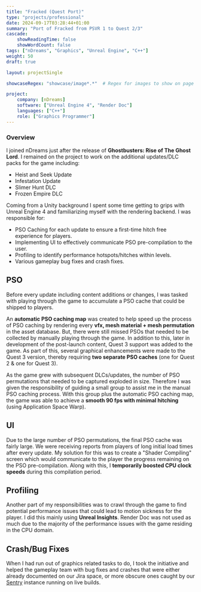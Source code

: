 ```yaml
---
title: "Fracked (Quest Port)"
type: "projects/professional"
date: 2024-09-17T03:28:44+01:00
summary: "Port of Fracked from PSVR 1 to Quest 2/3"
cascade:
    showReadingTime: false
    showWordCount: false
tags: ["nDreams", "Graphics", "Unreal Engine", "C++"]
weight: 50
draft: true

layout: projectSingle

showcaseRegex: "showcase/image*.*"	# Regex for images to show on page

project:
    company: [nDreams]
    software: ["Unreal Engine 4", "Render Doc"]
    languages: ["C++"]
    role: ["Graphics Programmer"]
---
```


<!-- {{< carousel images="images/*" aspectRatio="16-9" >}} -->

### Overview

I joined nDreams just after the release of **Ghostbusters: Rise of The Ghost Lord**. I remained on the project to work on the additional updates/DLC packs for the game including:
- Heist and Seek Update
- Infestation Update
- Slimer Hunt DLC
- Frozen Empire DLC

Coming from a Unity background I spent some time getting to grips with Unreal Engine 4 and familiarizing myself with the rendering backend. I was responsible for:
- PSO Caching for each update to ensure a first-time hitch free experience for players.
- Implementing UI to effectively communicate PSO pre-compilation to the user.
- Profiling to identify performance hotspots/hitches within levels.
- Various gameplay bug fixes and crash fixes.

## PSO
Before every update including content additions or changes, I was tasked with playing through the game to accumulate a PSO cache that could be shipped to players.

An **automatic PSO caching map** was created to help speed up the process of PSO caching by rendering every **vfx, mesh material + mesh permutation** in the asset database. But, there were still missed PSOs that needed to be collected by manually playing through the game. In addition to this, later in development of the post-launch content, Quest 3 support was added to the game. As part of this, several graphical enhancements were made to the Quest 3 version, thereby requiring **two separate PSO caches** (one for Quest 2 & one for Quest 3).

As the game grew with subsequent DLCs/updates, the number of PSO permutations that needed to be captured exploded in size. Therefore I was given the responsibility of guiding a small group to assist me in the manual PSO caching process. With this group plus the automatic PSO caching map, the game was able to achieve a **smooth 90 fps with minimal hitching** (using Application Space Warp).

## UI
Due to the large number of PSO permutations, the final PSO cache was fairly large. We were receiving reports from players of long initial load times after every update. My solution for this was to create a "Shader Compiling" screen which would communicate to the player the progress remaining on the PSO pre-compilation. Along with this, I **temporarily boosted CPU clock speeds** during this compilation period.

## Profiling
Another part of my responsibilities was to crawl through the game to find potential performance issues that could lead to motion sickness for the player. I did this mainly using **Unreal Insights**. Render Doc was not used as much due to the majority of the performance issues with the game residing in the CPU domain.

## Crash/Bug Fixes
When I had run out of graphics related tasks to do, I took the initiative and helped the gameplay team with bug fixes and crashes that were either already documented on our Jira space, or more obscure ones caught by our [Sentry](https://sentry.io/welcome/) instance running on live builds.